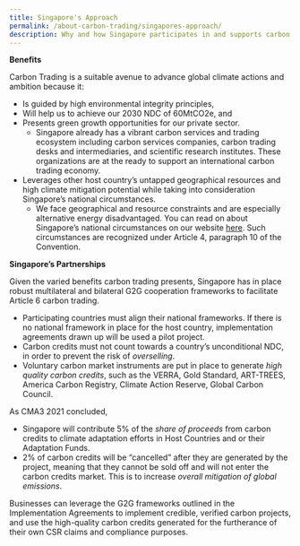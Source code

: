 ```yaml
---
title: Singapore's Approach
permalink: /about-carbon-trading/singapores-approach/
description: Why and how Singapore participates in and supports carbon trading
---
```

**Benefits**

Carbon Trading is a suitable avenue to advance global climate actions and ambition because it:

* Is guided by high environmental integrity principles,
* Will help us to achieve our 2030 NDC of 60MtCO2e, and
* Presents green growth opportunities for our private sector.
	* Singapore already has a vibrant carbon services and trading ecosystem including carbon services companies, carbon trading desks and intermediaries, and scientific research institutes. These organizations are at the ready to support an international carbon trading economy.
* Leverages other host country’s untapped geographical resources and high climate mitigation potential while taking into consideration Singapore’s national circumstances.
	* We face geographical and resource constraints and are especially alternative energy disadvantaged. You can read on about Singapore’s national circumstances on our website [here](https://safe.menlosecurity.com/https:/www.nccs.gov.sg/singapores-climate-action/overview/national-circumstances/). Such circumstances are recognized under Article 4, paragraph 10 of the Convention.

**Singapore’s Partnerships**

Given the varied benefits carbon trading presents, Singapore has in place robust multilateral and bilateral G2G cooperation frameworks to facilitate Article 6 carbon trading.

* Participating countries must align their national frameworks. If there is no national framework in place for the host country, implementation agreements drawn up will be used a pilot project.
* Carbon credits must not count towards a country’s unconditional NDC, in order to prevent the risk of _overselling_.
* Voluntary carbon market instruments are put in place to generate _high quality carbon credits_, such as the VERRA, Gold Standard, ART-TREES, America Carbon Registry, Climate Action Reserve, Global Carbon Council.

As CMA3 2021 concluded,

* Singapore will contribute 5% of the _share of proceeds_ from carbon credits to climate adaptation efforts in Host Countries and or their Adaptation Funds.
* 2% of carbon credits will be “cancelled” after they are generated by the project, meaning that they cannot be sold off and will not enter the carbon credits market. This is to increase _overall mitigation of global emissions_.

Businesses can leverage the G2G frameworks outlined in the Implementation Agreements to implement credible, verified carbon projects, and use the high-quality carbon credits generated for the furtherance of their own CSR claims and compliance purposes.